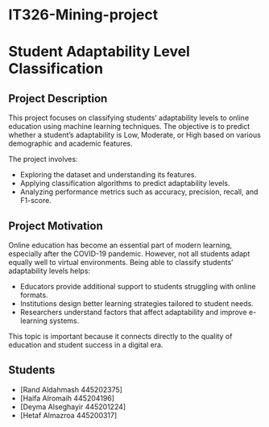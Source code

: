 # IT326-Mining-project
# Student Adaptability Level Classification

## Project Description
This project focuses on classifying students’ adaptability levels to online education using machine learning techniques. The objective is to predict whether a student’s adaptability is Low, Moderate, or High based on various demographic and academic features.  

The project involves:
- Exploring the dataset and understanding its features.  
- Applying classification algorithms to predict adaptability levels.  
- Analyzing performance metrics such as accuracy, precision, recall, and F1-score.  

## Project Motivation
Online education has become an essential part of modern learning, especially after the COVID-19 pandemic. However, not all students adapt equally well to virtual environments. Being able to classify students’ adaptability levels helps:  
- Educators provide additional support to students struggling with online formats.  
- Institutions design better learning strategies tailored to student needs.  
- Researchers understand factors that affect adaptability and improve e-learning systems.  

This topic is important because it connects directly to the quality of education and student success in a digital era.

## Students
- [Rand Aldahmash 445202375]  
- [Haifa Alromaih 445204196]  
- [Deyma Alseghayir 445201224]  
- [Hetaf Almazroa 445200317]
